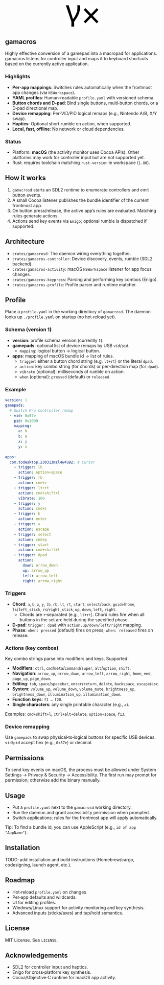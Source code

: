 <p align="center">
  <img src="docs/logo.svg" width="120" alt="gamacros logo" />
</p>

## gamacros

Highly effective conversion of a gamepad into a macropad for applications. gamacros listens for controller input and maps it to keyboard shortcuts based on the currently active application.

### Highlights
- **Per‑app mappings**: Switches rules automatically when the frontmost app changes (via `NSWorkspace`).
- **YAML profiles**: Human‑readable `profile.yaml` with versioned schema.
- **Button chords and D‑pad**: Bind single buttons, multi‑button chords, or a D‑pad directional map.
- **Device remapping**: Per‑VID/PID logical remaps (e.g., Nintendo A/B, X/Y swap).
- **Haptics**: Optional short rumble on action, when supported.
- **Local, fast, offline**: No network or cloud dependencies.

### Status
- Platform: **macOS** (the activity monitor uses Cocoa APIs). Other platforms may work for controller input but are not supported yet.
- Rust: requires toolchain matching `rust-version` in workspace (`1.80`).

## How it works
1. `gamacrosd` starts an SDL2 runtime to enumerate controllers and emit button events.
2. A small Cocoa listener publishes the bundle identifier of the current frontmost app.
3. On button press/release, the active app’s rules are evaluated. Matching rules generate actions.
4. Actions send key events via `Enigo`; optional rumble is dispatched if supported.

## Architecture
- `crates/gamacrosd`: The daemon wiring everything together.
- `crates/gamacros-controller`: Device discovery, events, rumble (SDL2 backend).
- `crates/gamacros-activity`: macOS `NSWorkspace` listener for app focus changes.
- `crates/gamacros-keypress`: Parsing and performing key combos (Enigo).
- `crates/gamacros-profile`: Profile parser and runtime matcher.

## Profile
Place a `profile.yaml` in the working directory of `gamacrosd`. The daemon looks up `./profile.yaml` on startup (no hot‑reload yet).

### Schema (version 1)
- **version**: profile schema version (currently `1`).
- **gamepads**: optional list of device remaps by USB `vid`/`pid`.
  - `mapping`: logical button → logical button.
- **apps**: mapping of macOS bundle id → list of rules.
  - `trigger`: either a button chord string (e.g. `lt+rt`) or the literal `dpad`.
  - `action`: key combo string (for chords) or per‑direction map (for `dpad`).
  - `vibrate` (optional): milliseconds of rumble on action.
  - `when` (optional): `pressed` (default) or `released`.

### Example
```yaml
version: 1
gamepads:
  # Switch Pro Controller remap
  - vid: 0x57e
    pid: 0x2009
    mapping:
      a: b
      b: a
      x: y
      y: x

apps:
  com.todesktop.230313mzl4w4u92: # Cursor
    - trigger: lb
      action: option+space
    - trigger: rb
      action: cmd+z
    - trigger: lt+rt
      action: cmd+shift+l
      vibrate: 100
    - trigger: y
      action: cmd+z
    - trigger: b
      action: enter
    - trigger: a
      action: escape
    - trigger: select
      action: cmd+p
    - trigger: start
      action: cmd+shift+l
    - trigger: dpad
      action:
        down: arrow_down
        up: arrow_up
        left: arrow_left
        right: arrow_right
```

### Triggers
- **Chord**: `a`, `b`, `x`, `y`, `lb`, `rb`, `lt`, `rt`, `start`, `select`/`back`, `guide`/`home`, `ls`/`left_stick`, `rs`/`right_stick`, `up`, `down`, `left`, `right`.
  - Chords are `+`‑separated (e.g., `lt+rt`). Chord rules fire when all buttons in the set are held during the specified phase.
- **D‑pad**: `trigger: dpad` with `action.up/down/left/right` mapping.
- **Phase**: `when: pressed` (default) fires on press; `when: released` fires on release.

### Actions (key combos)
Key combo strings parse into modifiers and keys. Supported:
- **Modifiers**: `ctrl`, `cmd`/`meta`/`command`/`super`, `alt`/`option`, `shift`.
- **Navigation**: `arrow_up`, `arrow_down`, `arrow_left`, `arrow_right`, `home`, `end`, `page_up`, `page_down`.
- **Editing**: `tab`, `space`/`spacebar`, `enter`/`return`, `delete`, `backspace`, `escape`/`esc`.
- **System**: `volume_up`, `volume_down`, `volume_mute`, `brightness_up`, `brightness_down`, `illumination_up`, `illumination_down`.
- **Function keys**: `f1` … `f20`.
- **Single characters**: any single printable character (e.g., `a`).

Examples: `cmd+shift+l`, `ctrl+alt+delete`, `option+space`, `f13`.

### Device remapping
Use `gamepads` to swap physical‑to‑logical buttons for specific USB devices. `vid`/`pid` accept hex (e.g., `0x57e`) or decimal.

## Permissions
To send key events on macOS, the process must be allowed under System Settings → Privacy & Security → Accessibility. The first run may prompt for permission; otherwise add the binary manually.

## Usage
- Put a `profile.yaml` next to the `gamacrosd` working directory.
- Run the daemon and grant accessibility permission when prompted.
- Switch applications; rules for the frontmost app will apply automatically.

Tip: To find a bundle id, you can use AppleScript (e.g., `id of app "AppName"`).

## Installation
TODO: add installation and build instructions (Homebrew/cargo, codesigning, launch agent, etc.).

## Roadmap
- Hot‑reload `profile.yaml` on changes.
- Per‑app defaults and wildcards.
- UI for editing profiles.
- Windows/Linux support for activity monitoring and key synthesis.
- Advanced inputs (sticks/axes) and tap/hold semantics.

## License
MIT License. See `LICENSE`.

## Acknowledgements
- SDL2 for controller input and haptics.
- Enigo for cross‑platform key synthesis.
- Cocoa/Objective‑C runtime for macOS app activity.
